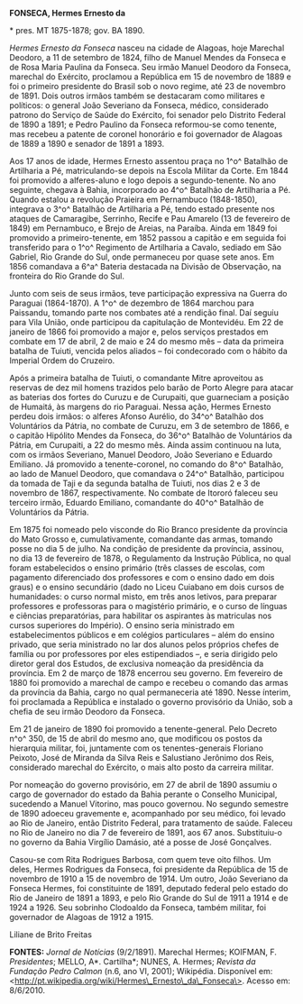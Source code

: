 **FONSECA, Hermes Ernesto da**

\* pres. MT 1875-1878; gov. BA 1890.

*Hermes Ernesto da Fonseca* nasceu na cidade de Alagoas, hoje Marechal
Deodoro, a 11 de setembro de 1824, filho de Manuel Mendes da Fonseca e
de Rosa Maria Paulina da Fonseca. Seu irmão Manuel Deodoro da Fonseca,
marechal do Exército, proclamou a República em 15 de novembro de 1889 e
foi o primeiro presidente do Brasil sob o novo regime, até 23 de
novembro de 1891. Dois outros irmãos também se destacaram como militares
e políticos: o general João Severiano da Fonseca, médico, considerado
patrono do Serviço de Saúde do Exército, foi senador pelo Distrito
Federal de 1890 a 1891; e Pedro Paulino da Fonseca reformou-se como
tenente, mas recebeu a patente de coronel honorário e foi governador de
Alagoas de 1889 a 1890 e senador de 1891 a 1893.

Aos 17 anos de idade, Hermes Ernesto assentou praça no 1^o^ Batalhão de
Artilharia a Pé, matriculando-se depois na Escola Militar da Corte. Em
1844 foi promovido a alferes-aluno e logo depois a segundo-tenente. No
ano seguinte, chegava à Bahia, incorporado ao 4^o^ Batalhão de
Artilharia a Pé. Quando estalou a revolução Praieira em Pernambuco
(1848-1850), integrava o 3^o^ Batalhão de Artilharia a Pé, tendo estado
presente nos ataques de Camaragibe, Serrinho, Recife e Pau Amarelo (13
de fevereiro de 1849) em Pernambuco, e Brejo de Areias, na Paraíba.
Ainda em 1849 foi promovido a primeiro-tenente, em 1852 passou a capitão
e em seguida foi transferido para o 1^o^ Regimento de Artilharia a
Cavalo, sediado em São Gabriel, Rio Grande do Sul, onde permaneceu por
quase sete anos. Em 1856 comandava a 6^a^ Bateria destacada na Divisão
de Observação, na fronteira do Rio Grande do Sul.

Junto com seis de seus irmãos, teve participação expressiva na Guerra do
Paraguai (1864-1870). A 1^o^ de dezembro de 1864 marchou para Paissandu,
tomando parte nos combates até a rendição final. Daí seguiu para Vila
União, onde participou da capitulação de Montevidéu. Em 22 de janeiro de
1866 foi promovido a major e, pelos serviços prestados em combate em 17
de abril, 2 de maio e 24 do mesmo mês – data da primeira batalha de
Tuiuti, vencida pelos aliados – foi condecorado com o hábito da Imperial
Ordem do Cruzeiro.

Após a primeira batalha de Tuiuti, o comandante Mitre aproveitou as
reservas de dez mil homens trazidos pelo barão de Porto Alegre para
atacar as baterias dos fortes do Curuzu e de Curupaiti, que guarneciam a
posição de Humaitá, às margens do rio Paraguai. Nessa ação, Hermes
Ernesto perdeu dois irmãos: o alferes Afonso Aurélio, do 34^o^ Batalhão
dos Voluntários da Pátria, no combate de Curuzu, em 3 de setembro de
1866, e o capitão Hipólito Mendes da Fonseca, do 36^o^ Batalhão de
Voluntários da Pátria, em Curupaiti, a 22 do mesmo mês. Ainda assim
continuou na luta, com os irmãos Severiano, Manuel Deodoro, João
Severiano e Eduardo Emiliano. Já promovido a tenente-coronel, no comando
do 8^o^ Batalhão, ao lado de Manuel Deodoro, que comandava o 24^o^
Batalhão, participou da tomada de Taji e da segunda batalha de Tuiuti,
nos dias 2 e 3 de novembro de 1867, respectivamente. No combate de
Itororó faleceu seu terceiro irmão, Eduardo Emiliano, comandante do
40^o^ Batalhão de Voluntários da Pátria.

Em 1875 foi nomeado pelo visconde do Rio Branco presidente da província
do Mato Grosso e, cumulativamente, comandante das armas, tomando posse
no dia 5 de julho. Na condição de presidente da província, assinou, no
dia 13 de fevereiro de 1878, o Regulamento da Instrução Pública, no qual
foram estabelecidos o ensino primário (três classes de escolas, com
pagamento diferenciado dos professores e com o ensino dado em dois
graus) e o ensino secundário (dado no Liceu Cuiabano em dois cursos de
humanidades: o curso normal misto, em três anos letivos, para preparar
professores e professoras para o magistério primário, e o curso de
línguas e ciências preparatórias, para habilitar os aspirantes às
matriculas nos cursos superiores do Império). O ensino seria ministrado
em estabelecimentos públicos e em colégios particulares – além do ensino
privado, que seria ministrado no lar dos alunos pelos próprios chefes de
família ou por professores por eles estipendiados –, e seria dirigido
pelo diretor geral dos Estudos, de exclusiva nomeação da presidência da
província. Em 2 de março de 1878 encerrou seu governo. Em fevereiro de
1880 foi promovido a marechal de campo e recebeu o comando das armas da
província da Bahia, cargo no qual permaneceria até 1890. Nesse ínterim,
foi proclamada a República e instalado o governo provisório da União,
sob a chefia de seu irmão Deodoro da Fonseca.

Em 21 de janeiro de 1890 foi promovido a tenente-general. Pelo Decreto
n^o^ 350, de 15 de abril do mesmo ano, que modificou os postos da
hierarquia militar, foi, juntamente com os tenentes-generais Floriano
Peixoto, José de Miranda da Silva Reis e Salustiano Jerônimo dos Reis,
considerado marechal do Exército, o mais alto posto da carreira militar.

Por nomeação do governo provisório, em 27 de abril de 1890 assumiu o
cargo de governador do estado da Bahia perante o Conselho Municipal,
sucedendo a Manuel Vitorino, mas pouco governou. No segundo semestre de
1890 adoeceu gravemente e, acompanhado por seu médico, foi levado ao Rio
de Janeiro, então Distrito Federal, para tratamento de saúde. Faleceu no
Rio de Janeiro no dia 7 de fevereiro de 1891, aos 67 anos. Substituiu-o
no governo da Bahia Virgílio Damásio, até a posse de José Gonçalves.

Casou-se com Rita Rodrigues Barbosa, com quem teve oito filhos. Um
deles, Hermes Rodrigues da Fonseca, foi presidente da República de 15 de
novembro de 1910 a 15 de novembro de 1914. Um outro, João Severiano da
Fonseca Hermes, foi constituinte de 1891, deputado federal pelo estado
do Rio de Janeiro de 1891 a 1893, e pelo Rio Grande do Sul de 1911 a
1914 e de 1924 a 1926. Seu sobrinho Clodoaldo da Fonseca, também
militar, foi governador de Alagoas de 1912 a 1915.

Liliane de Brito Freitas

**FONTES:** *Jornal de Notícias* (9/2/1891). Marechal Hermes; KOIFMAN,
F. *Presidentes*; MELLO, A*. Cartilha*; NUNES, A. Hermes; *Revista da
Fundação Pedro Calmon* (n.6, ano VI, 2001); Wikipédia. Disponível em:
\<http://pt.wikipedia.org/wiki/Hermes\_Ernesto\_da\_Fonseca\>. Acesso
em: 8/6/2010.
